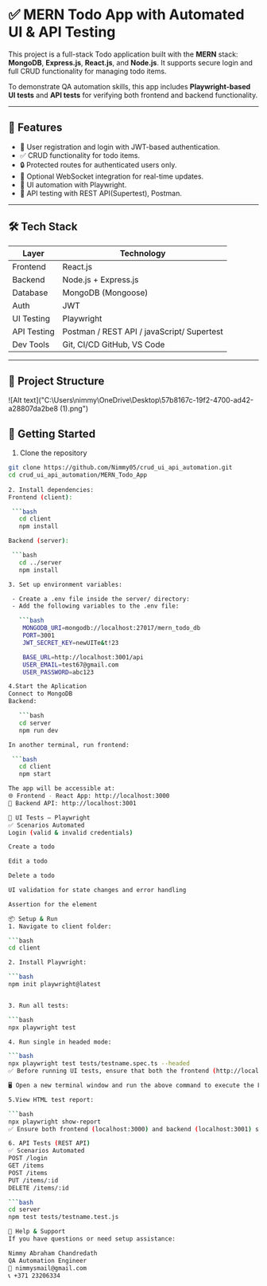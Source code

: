 # ✅ MERN Todo App with Automated UI & API Testing

This project is a full-stack Todo application built with the **MERN** stack: **MongoDB**, **Express.js**, **React.js**, and **Node.js**. It supports secure login and full CRUD functionality for managing todo items.

To demonstrate QA automation skills, this app includes **Playwright-based UI tests** and **API tests** for verifying both frontend and backend functionality.

---

## 🚀 Features

- 🔐 User registration and login with JWT-based authentication.
- ✅ CRUD functionality for todo items.
- 🔒 Protected routes for authenticated users only.
- 🔁 Optional WebSocket integration for real-time updates.
- 🧪 UI automation with Playwright.
- 🧪 API testing with REST API(Supertest), Postman.

---

## 🛠️ Tech Stack

| Layer         | Technology               |
|---------------|--------------------------|
| Frontend      | React.js                 |
| Backend       | Node.js + Express.js     |
| Database      | MongoDB (Mongoose)       |
| Auth          | JWT                      |
| UI Testing    | Playwright               |
| API Testing   | Postman / REST API / javaScript/ Supertest |
| Dev Tools     | Git, CI/CD GitHub, VS Code     |

---

## 📂 Project Structure

![Alt text]("C:\Users\nimmy\OneDrive\Desktop\57b8167c-19f2-4700-ad42-a28807da2be8 (1).png")


## 🧭 Getting Started

1. Clone the repository

```bash
git clone https://github.com/Nimmy05/crud_ui_api_automation.git
cd crud_ui_api_automation/MERN_Todo_App
   
2. Install dependencies:
Frontend (client):

 ```bash
   cd client
   npm install

Backend (server):

 ```bash
   cd ../server
   npm install

3. Set up environment variables:

 - Create a .env file inside the server/ directory:
 - Add the following variables to the .env file:

   ```bash
    MONGODB_URI=mongodb://localhost:27017/mern_todo_db
    PORT=3001
    JWT_SECRET_KEY=newUITe&t!23

    BASE_URL=http://localhost:3001/api
    USER_EMAIL=test67@gmail.com
    USER_PASSWORD=abc123

4.Start the Aplication
Connect to MongoDB 
Backend:

   ```bash
   cd server
   npm run dev

In another terminal, run frontend:

 ```bash
   cd client
   npm start

The app will be accessible at:
🌐 Frontend - React App: http://localhost:3000
🔗 Backend API: http://localhost:3001

🧪 UI Tests – Playwright
✅ Scenarios Automated
Login (valid & invalid credentials)

Create a todo

Edit a todo

Delete a todo

UI validation for state changes and error handling

Assertion for the element

📦 Setup & Run
1. Navigate to client folder:

```bash
cd client

2. Install Playwright:

```bash
npm init playwright@latest


3. Run all tests:

```bash
npx playwright test

4. Run single in headed mode:

```bash
npx playwright test tests/testname.spec.ts --headed
✅ Before running UI tests, ensure that both the frontend (http://localhost:3000) and backend (http://localhost:3001) servers are up and running.

🖥️ Open a new terminal window and run the above command to execute the Playwright test.

5.View HTML test report:

```bash
npx playwright show-report
✅ Ensure both frontend (localhost:3000) and backend (localhost:3001) servers are running before executing UI tests.

6. API Tests (REST API)
✅ Scenarios Automated
POST /login
GET /items
POST /items
PUT /items/:id
DELETE /items/:id

```bash
cd server
npm test tests/testname.test.js

🙋 Help & Support
If you have questions or need setup assistance:

Nimmy Abraham Chandredath
QA Automation Engineer
📧 nimmysmail@gmail.com
📞 +371 23206334

